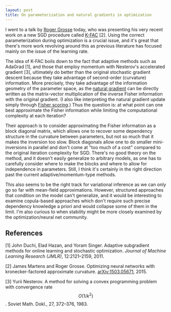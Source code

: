 ```yaml
---
layout: post
title: On parameterization and natural gradients in optimization
---
```


I went to a talk by [Roger Grosse](http://www.cs.toronto.edu/~rgrosse/) today, who was presenting his very recent work on a new SGD procedure called [K-FAC](http://arxiv.org/abs/1503.05671) [2]. Using the correct parameterization during optimization is a crucial issue, and it's great that there's more work revolving around this as previous literature has focused mainly on the issue of the learning rate.

The idea of K-FAC boils down to the fact that adaptive methods such as AdaGrad [1], and those that employ momentum with Nesterov's accelerated gradient [3], ultimately do better than the original stochastic gradient descent because they take advantage of second-order (curvature) information. More precisely, they take advantage of the information geometry of the parameter space, as the [natural gradient](https://hips.seas.harvard.edu/blog/2013/01/25/the-natural-gradient/) can be directly written as the matrix-vector multiplication of the inverse Fisher information with the original gradient. (I also like interpreting the natural gradient update simply through [Fisher scoring](http://en.wikipedia.org/wiki/Fisher_scoring).) Thus the question is: at what point can one best approximate the Fisher information while limiting the computational complexity at each iteration?

Their approach is to consider approximating the Fisher information as a block diagonal matrix, which allows one to recover some dependency structure in the curvature between parameters, but not so much that it makes the inversion too slow. Block diagonals allow one to do smaller mini-inversions in parallel and don't come at "too much of a cost" compared to the original iteration complexity for SGD. There's no good theory on the method, and it doesn't easily generalize to arbitrary models, as one has to carefully consider where to make the blocks and where to allow for independence in parameters. Still, I think it's certainly in the right direction past the current adaptive/momentum-type methods.

This also seems to be the right track for variational inference as we can only go so far with mean-field approximations. However, structured approaches that condition on the model can't generalize, and it would be interesting to examine copula-based approaches which don't require such precise dependency knowledge a priori and would collapse some of them in the limit. I'm also curious to when stability might be more closely examined by the optimization/neural net community.

## References
[1] John Duchi, Elad Hazan, and Yoram Singer. Adaptive subgradient methods for online learning and stochastic optimization. *Journal of Machine Learning Research (JMLR)*, 12:2121–2159, 2011.

[2] James Martens and Roger Grosse. Optimizing neural networks with kronecker-factored approximate curvature. [arXiv:1503.05671](http://arxiv.org/abs/1503.05671), 2015.

[3] Yurii Nesterov. A method for solving a convex programming problem with convergence rate $$O(1/k^2)$$. Soviet Math. Dokl., 27, 372–376, 1983.
